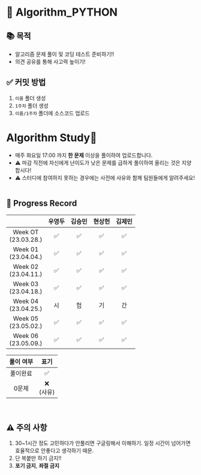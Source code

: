 # 📌 Algorithm_PYTHON
## 📚 목적
* 알고리즘 문제 풀이 및 코딩 테스트 준비하기!!
* 의견 공유를 통해 사고력 높이기!

## ✅ 커밋 방법
1. `이름` 폴더 생성
2. `1주차` 폴더 생성
3. `이름/1주차` 폴더에 소스코드 업로드

# Algorithm Study📝
- 매주 화요일 17:00 까지 <b>한 문제</b> 이상을 풀이하여 업로드합니다.</br>
- ⚠️ 마감 직전에 자신에게 난이도가 낮은 문제를 급하게 풀이하여 올리는 것은 지양합시다!</br>
- ⚠️ 스터디에 참여하지 못하는 경우에는 사전에 사유와 함께 팀원들에게 알려주세요!
<br></br>

## 📍 Progress Record
|  | 우영두 | 김승민 | 현상헌 |김제민 |
| :---: | :---: | :---: | :---: | :---: |
| Week OT</br>(23.03.28.) | ✅ | ✅ | ✅ | ✅ |
| Week 01</br>(23.04.04.) | ✅ | ✅ | ✅ | ✅ |
| Week 02</br>(23.04.11.) | ✅ | ✅ | ✅ | ✅ |
| Week 03</br>(23.04.18.) | ✅ | ✅ | ✅ | ✅ |
| Week 04</br>(23.04.25.) | 시 | 험 | 기 | 간 |
| Week 05</br>(23.05.02.) | ✅ | ✅ | ✅ | ✅ |
| Week 06</br>(23.05.09.) | ✅ | ✅ | ✅ | ✅ |

| 풀이 여부 | 표기 |
| :---: | :---: |
| 풀이완료 | ✅ |
| 0문제 | ❌ <br/>(사유) |


<br>

## ⚠️ 주의 사항
1. 30~1시간 정도 고민하다가 안풀리면 구글링해서 이해하기.
   일정 시간이 넘어가면 효율적으로 안좋다고 생각하기 때문.
2. 단 복붙만 하기 금지!!
3. **포기 금지**, **좌절 금지**

